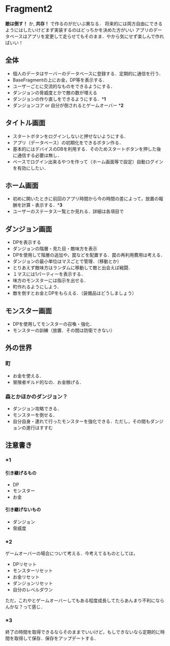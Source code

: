 # Fragment2

**敵は倒す！** か, **共存！** で作るのがだいぶ異なる．
将来的には両方自由にできるようにはしたいけどまず実装するのはどっちかを決めた方がいい
アプリのデータベースはアプリを変更して走らせてもそのまま．やから気にせず楽しんで作ればいい！

## 全体

- 個人のデータはサーバーのデータベースに登録する．定期的に通信を行う．
- BaseFragmentの上にお金，DP等を表示する．
- ユーザーごとに交流的なものをできるようにする．
- ダンジョンの脅威度とかで敵の数が増える
- ダンジョンの作り直しをできるようにする．***1**
- ダンジョンコア or 自分が倒されるとゲームオーバー ***2**

## タイトル画面

- スタートボタンをログインしないと押せないようにする．
- アプリ（データベース）の初期化をできるボタン作る．
- 基本的にはデバイスのDBを利用する．そのためスタートボタンを押した後に通信する必要は無し．
- ベースでログイン出来るやつを作って（ホーム画面等で設定）自動ログインを有効にしたい．

## ホーム画面

- 初めに開いたときに前回のアプリ時間から今の時間の差によって，放置の報酬を計算・表示する．***3**
- ユーザーのステータス一覧とか見れる．詳細は各項目で

## ダンジョン画面

- DPを表示する
- ダンジョンの階層・見た目・敵味方を表示
- DPを使用して階層の追加や，罠などを配置する．罠の再利用費用は考える．
- ダンジョンの最小単位はマスごとで管理．（移動とか）
- とりあえず敵味方はランダムに移動して敵と出会えば戦闘．
- １マスには1パーティーを表示する．
- 味方のモンスターには指示を出せる．
- 町作れるようにしよう．
- 敵を倒すとお金とDPをもらえる．（装備品はどうしましょう）

## モンスター画面

- DPを使用してモンスターの召喚・強化．
- モンスターの訓練（放置．その間は防衛できない）

## 外の世界

### 町

- お金を使える．
- 冒険者ギルド的なの．お金稼げる．

### 森とかほかのダンジョン？

- ダンジョン攻略できる．
- モンスターを倒せる．
- 自分自身・連れて行ったモンスターを強化できる．ただし，その間もダンジョンの進行はすすむ

## 注意書き

### *1

#### 引き継げるもの

- DP
- モンスター
- お金

#### 引き継げないもの

- ダンジョン
- 脅威度

### *2

ゲームオーバーの場合について考える．今考えてるものとしては，

- DPリセット
- モンスターリセット
- お金リセット
- ダンジョンリセット
- 自分のレベルダウン

ただ，これやとゲームオーバーしてもある程度成長してたらあんまり不利にならんかな？って感じ．

### *3

終了の時間を取得できるならそのままでいいけど，もしできないなら定期的に時間を取得して保存．保存をアップデートする．
